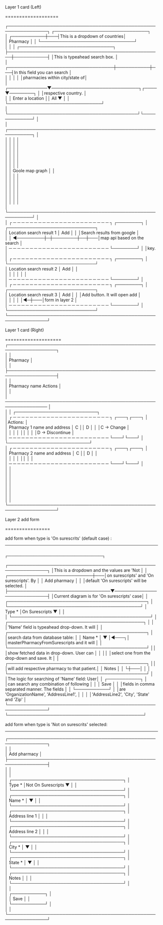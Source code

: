 Layer 1 card (Left)
                                                                                                
===================                                                                                                 
                                                                                                                    
┌───────────────────────────────────────────────────────────────┐   ┌───────────────────────────────┐               
│                                                   ┌───────────┼───┤This is a dropdown of countries│               
│ Pharmacy                                          │           │   └───────────────────────────────┘               
│                                                   │           │   ┌───────────────────────────────┐               
├───────────────────────────────────────────────────┼───────────┤   │This is typeahead search box.  │               
│               ┌───────────────────────────────────┼───────────┼───┤In this field you can search   │               
│               │                                   │           │   │pharmacies within city/state of│               
│ ┌─────────────▼─────────────────────────────┐┌────▼────────┐  │   │respective country.            │               
│ │ Enter a location                          ││  All      ▼ │  │   └───────────────────────────────┘               
│ └───────────────────────────────────────────┘└─────────────┘  │                                                   
│ ┌──────────────────────────────────────────────────────────┐  │                                                   
│ │                                                          │  │                                                   
│ │                                                          │  │                                                   
│ │                                                          │  │                                                   
│ │                                                          │  │                                                   
│ │                                                          │  │                                                   
│ │                                                          │  │                                                   
│ │                     Goole map graph                      │  │                                                   
│ │                                                          │  │                                                   
│ │                                                          │  │                                                   
│ │                                                          │  │                                                   
│ │                                                          │  │                                                   
│ │                                                          │  │                                                   
│ │                                                          │  │                                                   
│ └──────────────────────────────────────────────────────────┘  │                                                   
│ ┌ ─ ─ ─ ─ ─ ─ ─ ─ ─ ─ ─ ─ ─ ─ ─ ─ ─ ─ ─ ─ ─ ─ ─ ┐ ┌────────┐  │   ┌─────────────────────────────┐                 
│  Location search result 1                         │  Add   │  │   │Search results from google   │                 
│ │                                     ◀─────────┼─┼────────┼──┼───│map api based on the search  │                 
│  ─ ─ ─ ─ ─ ─ ─ ─ ─ ─ ─ ─ ─ ─ ─ ─ ─ ─ ─ ─ ─ ─ ─ ─  └────────┘  │   │key.                         │                 
│ ┌ ─ ─ ─ ─ ─ ─ ─ ─ ─ ─ ─ ─ ─ ─ ─ ─ ─ ─ ─ ─ ─ ─ ─ ┐ ┌────────┐  │   └─────────────────────────────┘                 
│  Location search result 2                         │  Add   │  │                                                   
│ │                                               │ │        │  │                                                   
│  ─ ─ ─ ─ ─ ─ ─ ─ ─ ─ ─ ─ ─ ─ ─ ─ ─ ─ ─ ─ ─ ─ ─ ─  └────────┘  │                                                   
│ ┌ ─ ─ ─ ─ ─ ─ ─ ─ ─ ─ ─ ─ ─ ─ ─ ─ ─ ─ ─ ─ ─ ─ ─ ┐ ┌────────┐  │   ┌─────────────────────────────┐                 
│  Location search result 3                         │  Add   │  │   │Add button. It will open add │                 
│ │                                               │ │        │◀─┼───│form in layer 2              │                 
│  ─ ─ ─ ─ ─ ─ ─ ─ ─ ─ ─ ─ ─ ─ ─ ─ ─ ─ ─ ─ ─ ─ ─ ─  └────────┘  │   └─────────────────────────────┘                 
└───────────────────────────────────────────────────────────────┘                                                   
                                                                                                                    
                                                                                                                    
                                                                                                                    
 Layer 1 card (Right)
                                                                                              
 ====================                                                                                               
 ┌──────────────────────────────────────────────────────────────────┐                                               
 │                                                                  │                                               
 │ Pharmacy                                                         │                                               
 │                                                                  │                                               
 ├──────────────────────────────────────────────────────────────────┤                                               
 │                                                                  │                                               
 │  Pharmacy name                                     Actions       │                                               
 │                                                                  │                                               
 │ ──────────────────────────────────────────────────────────────── │                                               
 │                                                                  │  ┌───────────────────────────┐                
 │ ┌ ─ ─ ─ ─ ─ ─ ─ ─ ─ ─ ─ ─ ─ ─ ─ ─ ─ ─ ─ ─ ─ ─ ─ ┐  ┌───┐┌───┐    │  │Actions:                   │                
 │  Pharmacy 1 name and address                       │ C ││ D │    │  │C -> Change                │                
 │ │                                               │  │   ││   │    │  │D -> Discontinue           │                
 │  ─ ─ ─ ─ ─ ─ ─ ─ ─ ─ ─ ─ ─ ─ ─ ─ ─ ─ ─ ─ ─ ─ ─ ─   └───┘└───┘    │  └───────────────────────────┘                
 │ ┌ ─ ─ ─ ─ ─ ─ ─ ─ ─ ─ ─ ─ ─ ─ ─ ─ ─ ─ ─ ─ ─ ─ ─ ┐  ┌───┐┌───┐    │                                               
 │  Pharmacy 2 name and address                       │ C ││ D │    │                                               
 │ │                                               │  │   ││   │    │                                               
 │  ─ ─ ─ ─ ─ ─ ─ ─ ─ ─ ─ ─ ─ ─ ─ ─ ─ ─ ─ ─ ─ ─ ─ ─   └───┘└───┘    │                                               
 │                                                                  │                                               
 │                                                                  │                                               
 │                                                                  │                                               
 │                                                                  │                                               
 │                                                                  │                                               
 │                                                                  │                                               
 │                                                                  │                                               
 └──────────────────────────────────────────────────────────────────┘                                               
                                                                                                                    
                                                                                                                    
                                                                                                                    
 Layer 2 add form
                                                                                                  
 ================                                                                                                   
                                                                                                                    
                                                                                                                    
 add form when type is 'On surescrits' (default case) :
                                                            
 -------------------------------------------------------                                                            
                                                                                                                    
                                                                     ┌────────────────────────────────────────────┐ 
 ┌───────────────────────────────────────────────────────────────┐   │This is a dropdown and the values are 'Not  │ 
 │                                  ┌────────────────────────────┼───│on surescripts' and 'On surescripts'. By    │ 
 │ Add pharmacy                     │                            │   │default 'On surescripts' will be selected.  │ 
 ├──────────────────────────────────▼────────────────────────────┤   │Current diagram is for 'On surescripts' case│ 
 │          ┌──────────────────────────────────────────────┐     │   └────────────────────────────────────────────┘ 
 │ Type *   │On Surescripts                             ▼  │     │                                                  
 │          └──────────────────────────────────────────────┘     │   ┌─────────────────────────────────────────────┐
 │                                                               │   │'Name' field is typeahead drop-down. It will │
 │          ┌──────────────────────────────────────────────┐     │   │search data from database table:             │
 │ Name *   │                                           ▼  │◀───┐│   │masterPharmacyFromSurescripts and it will    │
 │          └──────────────────────────────────────────────┘    ││   │show fetched data in drop-down. User can     │
 │                                                              ││   │select one from the drop-down and save. It   │
 │          ┌──────────────────────────────────────────────┐    ││   │will add respective pharmacy to that patient.│
 │ Notes    │                                              │    └┼───│                                             │
 │          └──────────────────────────────────────────────┘     │   │The logic for searching of 'Name' field: User│
 │                                             ┌───────────┐     │   │can search any combination of following      │
 │                                             │   Save    │     │   │fields in comma separated manner. The fields │
 │                                             └───────────┘     │   │are 'OrganizationName', 'AddressLine1',      │
 │                                                               │   │'AddressLine2', 'City', 'State' and 'Zip'    │
 └───────────────────────────────────────────────────────────────┘   └─────────────────────────────────────────────┘
                                                                                                                    
                                                                                                                    
                                                                                                                    
 add form when type is 'Not on surescrits' selected:
                                                               
 ---------------------------------------------------                                                                
                                                                                                                    
 ┌───────────────────────────────────────────────────────────────┐                                                  
 │                                                               │                                                  
 │ Add pharmacy                                                  │                                                  
 ├───────────────────────────────────────────────────────────────┤                                                  
 │                                                               │                                                  
 │                                                               │                                                  
 │                   ┌─────────────────────────────────────┐     │                                                  
 │ Type *            │Not On Surescripts                ▼  │     │                                                  
 │                   └─────────────────────────────────────┘     │                                                  
 │                   ┌─────────────────────────────────────┐     │                                                  
 │ Name *            │                                  ▼  │     │                                                  
 │                   └─────────────────────────────────────┘     │                                                  
 │                   ┌─────────────────────────────────────┐     │                                                  
 │ Address line 1    │                                     │     │                                                  
 │                   └─────────────────────────────────────┘     │                                                  
 │                   ┌─────────────────────────────────────┐     │                                                  
 │ Address line 2    │                                     │     │                                                  
 │                   └─────────────────────────────────────┘     │                                                  
 │                   ┌─────────────────────────────────────┐     │                                                  
 │ City *            │                                  ▼  │     │                                                  
 │                   └─────────────────────────────────────┘     │                                                  
 │                   ┌─────────────────────────────────────┐     │                                                  
 │ State *           │                                  ▼  │     │                                                  
 │                   └─────────────────────────────────────┘     │                                                  
 │                   ┌─────────────────────────────────────┐     │                                                  
 │ Notes             │                                     │     │                                                  
 │                   └─────────────────────────────────────┘     │                                                  
 │                                                               │                                                  
 │                                             ┌───────────┐     │                                                  
 │                                             │   Save    │     │                                                  
 │                                             └───────────┘     │                                                  
 │                                                               │                                                  
 └───────────────────────────────────────────────────────────────┘                                                  